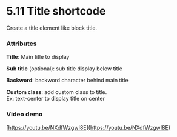 # 5.11 Title shortcode

Create a title element like block title.

### Attributes 

**Title**: Main title to display

**Sub title** \(optional\): sub title display below title

**Backword**: backword character behind main title

**Custom class**: add custom class to title.   
Ex: text-center to display title on center

### Video demo

[https://youtu.be/NXdfWzgwI8E](https://youtu.be/NXdfWzgwI8E)















